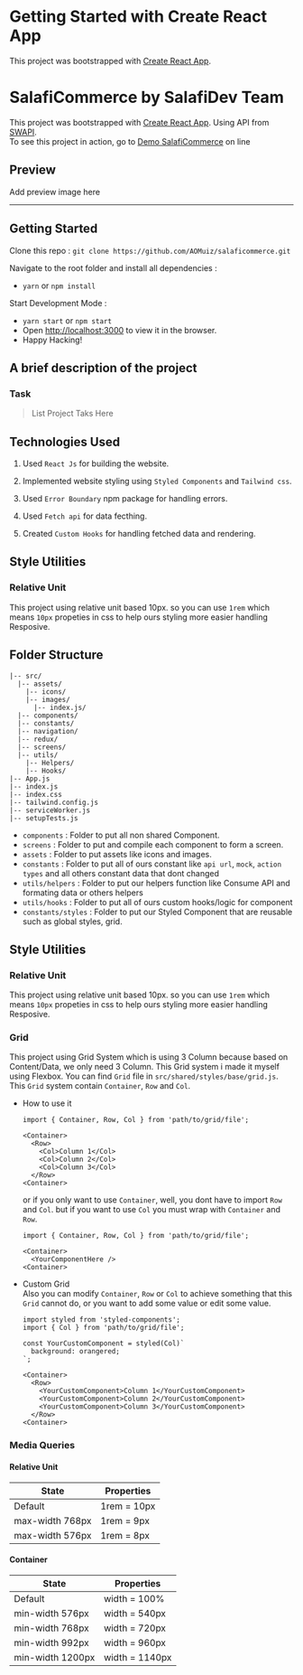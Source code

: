 # Getting Started with Create React App

This project was bootstrapped with [Create React App](https://github.com/facebook/create-react-app).

# SalafiCommerce by SalafiDev Team

This project was bootstrapped with [Create React App](https://github.com/facebook/create-react-app). Using API from [SWAPI](https://swapi.co).<br>
To see this project in action, go to [Demo SalafiCommerce](https://salaficommerce.netlify.app/) on line

## Preview

<span>
Add preview image here
</span>

<hr />

## Getting Started

Clone this repo :
`git clone https://github.com/AOMuiz/salaficommerce.git`

Navigate to the root folder and install all dependencies :

- `yarn` or `npm install`

Start Development Mode :

- `yarn start` or `npm start`
- Open [http://localhost:3000](http://localhost:3000) to view it in the browser.
- Happy Hacking!

## A brief description of the project

### Task

> List Project Taks Here

## Technologies Used

1. Used `React Js` for building the website.

2. Implemented website styling using `Styled Components` and `Tailwind css`.

3. Used `Error Boundary` npm package for handling errors.

4. Used `Fetch api` for data fecthing.

5. Created `Custom Hooks` for handling fetched data and rendering.

## Style Utilities

### Relative Unit

This project using relative unit based 10px. so you can use `1rem` which means `10px` propeties in css to help ours styling more easier handling Resposive.

## Folder Structure

```
|-- src/
  |-- assets/
    |-- icons/
    |-- images/
      |-- index.js/
  |-- components/
  |-- constants/
  |-- navigation/
  |-- redux/
  |-- screens/
  |-- utils/
    |-- Helpers/
    |-- Hooks/
|-- App.js
|-- index.js
|-- index.css
|-- tailwind.config.js
|-- serviceWorker.js
|-- setupTests.js
```

- `components` : Folder to put all non shared Component.
- `screens` : Folder to put and compile each component to form a screen.
- `assets` : Folder to put assets like icons and images.
- `constants` : Folder to put all of ours constant like `api url`, `mock`, `action types` and all others constant data that dont changed
- `utils/helpers` : Folder to put our helpers function like Consume API and formating data or others helpers
- `utils/hooks` : Folder to put all of ours custom hooks/logic for component
- `constants/styles` : Folder to put our Styled Component that are reusable such as global styles, grid.

## Style Utilities

### Relative Unit

This project using relative unit based 10px. so you can use `1rem` which means `10px` propeties in css to help ours styling more easier handling Resposive.

### Grid

This project using Grid System which is using 3 Column because based on Content/Data, we only need 3 Column. This Grid system i made it myself using Flexbox. You can find `Grid` file in `src/shared/styles/base/grid.js`. This `Grid` system contain `Container`, `Row` and `Col`.<br>

- How to use it

  ```
  import { Container, Row, Col } from 'path/to/grid/file';

  <Container>
    <Row>
      <Col>Column 1</Col>
      <Col>Column 2</Col>
      <Col>Column 3</Col>
    </Row>
  <Container>
  ```

  or if you only want to use `Container`, well, you dont have to import `Row` and `Col`. but if you want to use `Col` you must wrap with `Container` and `Row`.

  ```
  import { Container, Row, Col } from 'path/to/grid/file';

  <Container>
    <YourComponentHere />
  <Container>
  ```

* Custom Grid<br>
  Also you can modify `Container`, `Row` or `Col` to achieve something that this `Grid` cannot do, or you want to add some value or edit some value.

  ```
  import styled from 'styled-components';
  import { Col } from 'path/to/grid/file';

  const YourCustomComponent = styled(Col)`
    background: orangered;
  `;

  <Container>
    <Row>
      <YourCustomComponent>Column 1</YourCustomComponent>
      <YourCustomComponent>Column 2</YourCustomComponent>
      <YourCustomComponent>Column 3</YourCustomComponent>
    </Row>
  <Container>
  ```

### Media Queries

#### Relative Unit

| State           | Properties  |
| --------------- | ----------- |
| Default         | 1rem = 10px |
| max-width 768px | 1rem = 9px  |
| max-width 576px | 1rem = 8px  |

#### Container

| State            | Properties     |
| ---------------- | -------------- |
| Default          | width = 100%   |
| min-width 576px  | width = 540px  |
| min-width 768px  | width = 720px  |
| min-width 992px  | width = 960px  |
| min-width 1200px | width = 1140px |
